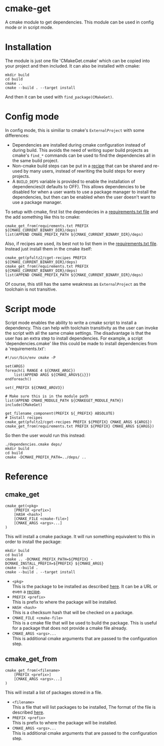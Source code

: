 cmake-get
=========

A cmake module to get dependencies. This module can be used in config mode or in script mode.

Installation
============

The module is just one file 'CMakeGet.cmake' which can be copied into your project and then included. It can also be installed with cmake:

    mkdir build
    cd build
    cmake ..
    cmake --build . --target install

And then it can be used with `find_package(CMakeGet)`.


Config mode
===========

In config mode, this is similiar to cmake's `ExternalProject` with some differences:

* Dependencies are installed during cmake configuration instead of during build. This avoids the need of writing super build projects as cmake's `find_*` commands can be used to find the dependencies all in the same build project.
* Non-cmake build steps can be put in a [recipe](http://cget.readthedocs.io/en/latest/src/recipe.html#structure-of-a-recipe) that can be shared and re-used by many users, instead of rewriting the build steps for every projects.
* A `BUILD_DEPS` variable is provided to enable the installation of dependencies(it defaults to OFF). This allows dependencies to be disabled for when a user wants to use a package manager to install the dependencies, but then can be enabled when the user doesn't want to use a package manager.


To setup with cmake, first list the dependecies in a [requirements.txt file](http://cget.readthedocs.io/en/latest/src/requirements.html) and the add something like this to cmake:

    cmake_get_from(requirements.txt PREFIX ${CMAKE_CURRENT_BINARY_DIR}/deps)
    list(APPEND CMAKE_PREFIX_PATH ${CMAKE_CURRENT_BINARY_DIR}/deps)

Also, if recipes are used, its best not to list them in the [requirements.txt file](http://cget.readthedocs.io/en/latest/src/requirements.html). Instead just install them in the cmake itself:

    cmake_get(pfultz2/cget-recipes PREFIX ${CMAKE_CURRENT_BINARY_DIR}/deps)
    cmake_get_from(requirements.txt PREFIX ${CMAKE_CURRENT_BINARY_DIR}/deps)
    list(APPEND CMAKE_PREFIX_PATH ${CMAKE_CURRENT_BINARY_DIR}/deps)

Of course, this still has the same weakness as `ExternalProject` as the toolchain is not transitive. 

Script mode
===========

Script mode enables the ability to write a cmake script to install a dependency. This can help with toolchain transitivity as the user can invoke the script with all the same cmake settings. The disadvantage is that the user has an extra step to install dependencies. For example, a script 'dependencies.cmake' like this could be made to install dependencies from a 'requirements.txt':

    #!/usr/bin/env cmake -P

    set(ARGS)
    foreach(i RANGE 4 ${CMAKE_ARGC})
        list(APPEND ARGS ${CMAKE_ARGV${i}})
    endforeach()

    set(_PREFIX ${CMAKE_ARGV3})

    # Make sure this is in the module path
    list(APPEND CMAKE_MODULE_PATH ${CMAKEGET_MODULE_PATH})
    include(CMakeGet)

    get_filename_component(PREFIX ${_PREFIX} ABSOLUTE)
    # Install recipes
    cmake_get(pfultz2/cget-recipes PREFIX ${PREFIX} CMAKE_ARGS ${ARGS})
    cmake_get_from(requirements.txt PREFIX ${PREFIX} CMAKE_ARGS ${ARGS})

So then the user would run this instead:

    ./dependencies.cmake deps/
    mkdir build
    cd build
    cmake -DCMAKE_PREFIX_PATH=../deps/ ..


Reference
=========

cmake_get
---------

    cmake_get(<pkg>
        [PREFIX <prefix>]
        [HASH <hash>]
        [CMAKE_FILE <cmake-file>]
        [CMAKE_ARGS <args>...]
    )

This will install a cmake package. It will run something equivalent to this in order to install the package:

    mkdir build
    cd build
    cmake .. -DCMAKE_PREFIX_PATH=${PREFIX} -DCMAKE_INSTALL_PREFIX=${PREFIX} ${CMAKE_ARGS}
    cmake --build .
    cmake --build . --target install

* `<pkg>`<br>
This is the package to be installed as described [here](http://cget.readthedocs.io/en/latest/src/package_src.html). It can be a URL or even a [recipe](http://cget.readthedocs.io/en/latest/src/recipe.html).
* `PREFIX <prefix>`<br>
This is prefix to where the package will be installed.
* `HASH <hash>`<br>
This is a checksum hash that will be checked on a package.
* `CMAKE_FILE <cmake-file>`<br>
This is a cmake file that will be used to build the package. This is useful for a package that does not provide a cmake file already.
* `CMAKE_ARGS <args>...`<br>
This is additional cmake arguments that are passed to the configuration step.

cmake_get_from
--------------

    cmake_get_from(<filename>
        [PREFIX <prefix>]
        [CMAKE_ARGS <args>...]
    )

This will install a list of packages stored in a file.

* `<filename>`<br>
This a file that will list packages to be installed, The format of the file is described [here](http://cget.readthedocs.io/en/latest/src/requirements.html).
* `PREFIX <prefix>`<br>
This is prefix to where the package will be installed.
* `CMAKE_ARGS <args>...`<br>
This is additional cmake arguments that are passed to the configuration step.

